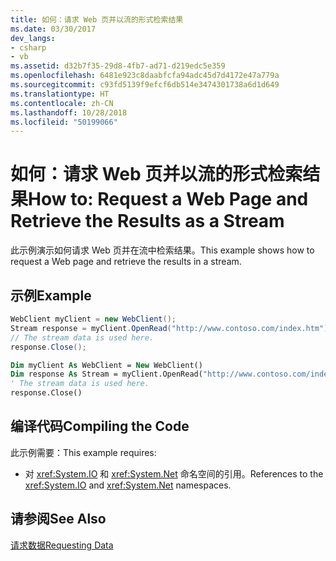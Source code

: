 ```yaml
---
title: 如何：请求 Web 页并以流的形式检索结果
ms.date: 03/30/2017
dev_langs:
- csharp
- vb
ms.assetid: d32b7f35-29d8-4fb7-ad71-d219edc5e359
ms.openlocfilehash: 6481e923c8daabfcfa94adc45d7d4172e47a779a
ms.sourcegitcommit: c93fd5139f9efcf6db514e3474301738a6d1d649
ms.translationtype: HT
ms.contentlocale: zh-CN
ms.lasthandoff: 10/28/2018
ms.locfileid: "50199066"
---
```

# <a name="how-to-request-a-web-page-and-retrieve-the-results-as-a-stream"></a><span data-ttu-id="fa6ef-102">如何：请求 Web 页并以流的形式检索结果</span><span class="sxs-lookup"><span data-stu-id="fa6ef-102">How to: Request a Web Page and Retrieve the Results as a Stream</span></span>
<span data-ttu-id="fa6ef-103">此示例演示如何请求 Web 页并在流中检索结果。</span><span class="sxs-lookup"><span data-stu-id="fa6ef-103">This example shows how to request a Web page and retrieve the results in a stream.</span></span>  
  
## <a name="example"></a><span data-ttu-id="fa6ef-104">示例</span><span class="sxs-lookup"><span data-stu-id="fa6ef-104">Example</span></span>  
  
```csharp  
WebClient myClient = new WebClient();  
Stream response = myClient.OpenRead("http://www.contoso.com/index.htm");  
// The stream data is used here.  
response.Close();  
```  
  
```vb  
Dim myClient As WebClient = New WebClient()  
Dim response As Stream = myClient.OpenRead("http://www.contoso.com/index.htm")  
' The stream data is used here.  
response.Close()  
```  
  
## <a name="compiling-the-code"></a><span data-ttu-id="fa6ef-105">编译代码</span><span class="sxs-lookup"><span data-stu-id="fa6ef-105">Compiling the Code</span></span>  
 <span data-ttu-id="fa6ef-106">此示例需要：</span><span class="sxs-lookup"><span data-stu-id="fa6ef-106">This example requires:</span></span>  
  
-   <span data-ttu-id="fa6ef-107">对 <xref:System.IO> 和 <xref:System.Net> 命名空间的引用。</span><span class="sxs-lookup"><span data-stu-id="fa6ef-107">References to the <xref:System.IO> and <xref:System.Net> namespaces.</span></span>  
  
## <a name="see-also"></a><span data-ttu-id="fa6ef-108">请参阅</span><span class="sxs-lookup"><span data-stu-id="fa6ef-108">See Also</span></span>  
 [<span data-ttu-id="fa6ef-109">请求数据</span><span class="sxs-lookup"><span data-stu-id="fa6ef-109">Requesting Data</span></span>](../../../docs/framework/network-programming/requesting-data.md)
